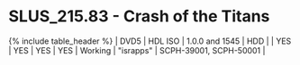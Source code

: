 # SLUS_215.83 - Crash of the Titans

{% include table_header %}
| DVD5 | HDL ISO | 1.0.0 and 1545 | HDD |  | YES | YES | YES | YES | Working | "israpps" | SCPH-39001, SCPH-50001 |  
